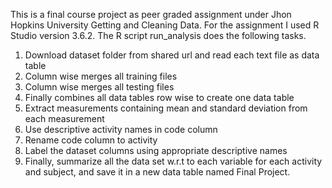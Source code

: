 
This is a final course project as peer graded assignment under Jhon Hopkins University Getting and Cleaning Data. 
For the assignment I used R Studio version 3.6.2. The R script run_analysis does the following tasks.

1.	Download dataset folder from shared url and read each text file as data table
2.	Column wise merges all training files 
3.	Column wise merges all testing files 
4.	Finally combines all data tables row wise to create one data table
5.	Extract measurements containing mean and standard deviation from each measurement
6.	Use descriptive activity names in code column
7.	Rename code column to activity
8.	Label the dataset columns using appropriate descriptive names
9.	Finally, summarize all the data set w.r.t to each variable for each activity and subject, and save it in a new data table named Final Project.
